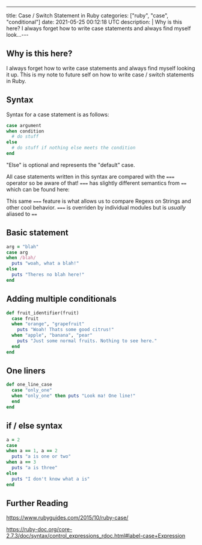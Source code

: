 ---
title: Case / Switch Statement in Ruby
categories: ["ruby", "case", "conditional"]
date: 2021-05-25 00:12:18 UTC
description: |
  Why is this here?   I always forget how to write case statements and always find myself look...---

## Why is this here?

I always forget how to write case statements and always find myself looking it up. This is my note to future self on how to write case / switch statements in Ruby.

## Syntax

Syntax for a case statement is as follows:

```rb
case argument
when condition
  # do stuff
else
  # do stuff if nothing else meets the condition
end
```

"Else" is optional and represents the "default" case.

All case statements written in this syntax are compared with the `===` operator so be aware of that! `===` has slightly different semantics from `==` which can be found here:

This same `===` feature is what allows us to compare Regexs on Strings and other cool behavior. `===` is overriden by individual modules but is _usually_ aliased to `==`



## Basic statement

```rb
arg = "blah"
case arg
when /blah/
  puts "woah, what a blah!"
else
  puts "Theres no blah here!"
end
```

## Adding multiple conditionals

```rb
def fruit_identifier(fruit)
  case fruit
  when "orange", "grapefruit"
    puts "Woah! Thats some good citrus!"
  when "apple", "banana", "pear"
    puts "Just some normal fruits. Nothing to see here."
  end
end
```

## One liners

```rb
def one_line_case
  case "only_one"
  when "only_one" then puts "Look ma! One line!"
  end
end
```

## if / else syntax

```rb
a = 2
case
when a == 1, a == 2
  puts "a is one or two"
when a == 3
  puts "a is three"
else
  puts "I don't know what a is"
end
```

## Further Reading

https://www.rubyguides.com/2015/10/ruby-case/

https://ruby-doc.org/core-2.7.3/doc/syntax/control_expressions_rdoc.html#label-case+Expression